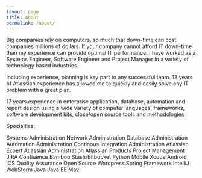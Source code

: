 ```yaml
---
layout: page
title: About
permalink: /about/
---
```


Big companies rely on computers, so much that down-time can cost companies millions of dollars.  If your company cannot afford IT down-time than my experience can provide optimal IT performance.  I have worked as a Systems Engineer, Software Engineer and Project Manager in a variety of technology based industries.  

Including experience, planning is key part to any successful team.  13 years of Atlassian experience has allowed me to quickly and easily solve any IT problem with a great plan.  

17 years experience in enterprise application, database, automation and report design using a wide variety of computer languages, frameworks, software development kits, close/open source tools and methodologies.  

Specialties: 

Systems Administration
Network Administration
Database Administration
Automation Administration
Continous Integration Administration
Atlassian Expert
Atlassian Administration
Atlassian Products
Project Management
JIRA
Confluence
Bamboo
Stash/Bitbucket
Python
Mobile
Xcode
Android
iOS
Quality Assurance
Open Source
Wordpress
Spring Framework
IntelliJ
WebStorm
Java
Java EE
Mav